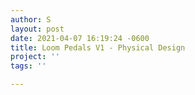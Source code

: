 ```yaml
---
author: S
layout: post
date: 2021-04-07 16:19:24 -0600
title: Loom Pedals V1 - Physical Design
project: ''
tags: ''

---
```

